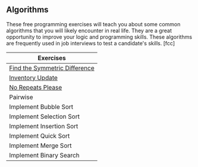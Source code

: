 ## Algorithms
These free programming exercises will teach you about some common algorithms
that you will likely encounter in real life. They are a great opportunity to improve your logic
and programming skills.
These algorithms are frequently used in job interviews to test a candidate's skills. [fcc]

| Exercises                                                         |
| ----------------------------------------------------------------- |
| [Find the Symmetric Difference](find-the-symmetric-difference.js) |
| [Inventory Update](inventory-update.js)                           |
| [No Repeats Please](no-repeats-please.js)                         |
| Pairwise                                                          |
| Implement Bubble Sort                                             |
| Implement Selection Sort                                          |
| Implement Insertion Sort                                          |
| Implement Quick Sort                                              |
| Implement Merge Sort                                              |
| Implement Binary Search                                           |